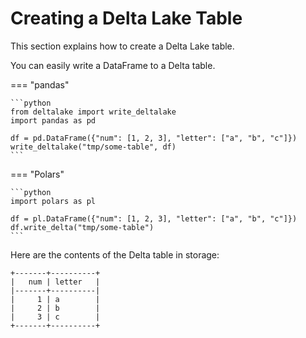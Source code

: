 # Creating a Delta Lake Table

This section explains how to create a Delta Lake table.

You can easily write a DataFrame to a Delta table.


=== "pandas"

    ```python
    from deltalake import write_deltalake
    import pandas as pd

    df = pd.DataFrame({"num": [1, 2, 3], "letter": ["a", "b", "c"]})
    write_deltalake("tmp/some-table", df)
    ```

=== "Polars"

    ```python
    import polars as pl

    df = pl.DataFrame({"num": [1, 2, 3], "letter": ["a", "b", "c"]})
    df.write_delta("tmp/some-table")
    ```

Here are the contents of the Delta table in storage:

```
+-------+----------+
|   num | letter   |
|-------+----------|
|     1 | a        |
|     2 | b        |
|     3 | c        |
+-------+----------+
```

